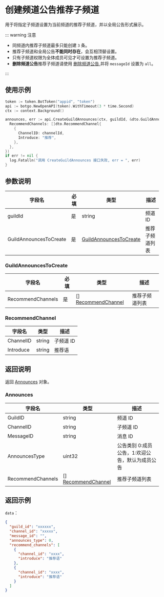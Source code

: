 # 创建频道公告推荐子频道

用于将指定子频道设置为当前频道的推荐子频道，并以全局公告形式展示。

::: warning 注意

- 同频道内推荐子频道最多只能创建 `3` 条。
- 推荐子频道和全局公告**不能同时存在**，会互相顶替设置。
- 只有子频道权限为全体成员可见才可设置为推荐子频道。
- **删除频道公告**推荐子频道请使用 [删除频道公告](./delete_channel_announce.md),并将 `messageId` 设置为 `all`。

:::

## 使用示例

```go
token := token.BotToken("appid", "token")
api := botgo.NewOpenAPI(token).WithTimeout(3 * time.Second)
ctx := context.Background()

announces, err := api.CreateGuildAnnounces(ctx, guildId, &dto.GuildAnnouncesToCreate{
  RecommendChannels: []dto.RecommendChannel{
    {
      ChannelID: channelId,
      Introduce: "推荐",
    },
  },
})
if err != nil {
  log.Fatalln("调用 CreateGuildAnnounces 接口失败, err = ", err)
}
```

## 参数说明

| 字段名       | 必填 | 类型                          | 描述                         |
| ------------ | ---- | ----------------------------- | ---------------------------- |
| guildId      | 是   | string                        | 频道 ID |
| GuildAnnouncesToCreate      | 是   | [GuildAnnouncesToCreate](#GuildAnnouncesToCreate) | 推荐子频道列表           |

### GuildAnnouncesToCreate

| 字段名             | 必填 | 类型                                    | 描述                                            |
| ------------------ | ---- | --------------------------------------- | ----------------------------------------------- |
| RecommendChannels | 是   | [] [RecommendChannel](#RecommendChannel)  | 推荐子频道列表                                  |

### RecommendChannel

| 字段名     | 类型   | 描述                      |
| ---------- | ------ | ------------------------- |
| ChannelID | string | 子频道 ID |
| Introduce  | string | 推荐语                    |

## 返回说明

返回 [Announces](#Announces) 对象。

### Announces

| 字段名       | 类型   | 描述                      |
| ------------ | ------ | ------------------------- |
| GuildID     | string | 频道 ID    |
| ChannelID   | string | 子频道 ID |
| MessageID | string | 消息 ID  |
| AnnouncesType | uint32 | 公告类别 0:成员公告，1:欢迎公告，默认为成员公告|
| RecommendChannels | [] [RecommendChannel](#RecommendChannel) |  推荐子频道列表|


## 返回示例

`data`：

```json
{
  "guild_id": "xxxxxx",
  "channel_id": "xxxxx",
  "message_id": "",
  "announces_type": 0,
  "recommend_channels": [
    {
      "channel_id": "xxxx",
      "introduce": "推荐语"
    },
    {
      "channel_id": "xxxx",
      "introduce": "推荐语"
    }
  ]
}
```
